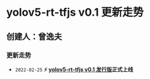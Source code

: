 # yolov5-rt-tfjs v0.1 更新走势

## 创建人：曾逸夫



### 更新走势

- `2022-02-25` **⚡ [yolov5-rt-tfjs v0.1 发行版](https://gitee.com/CV_Lab/yolov5_rt_tfjs/releases/v0.1)正式上线**

